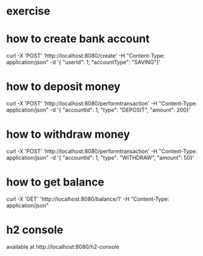 # exercise

# how to create bank account
curl -X 'POST' 'http://localhost:8080/create' -H "Content-Type: application/json" -d '{ "userId": 1, "accountType": "SAVING"}'

# how to deposit money
curl -X 'POST' 'http://localhost:8080/performtransaction' -H "Content-Type: application/json" -d '{ "accountId": 1, "type": "DEPOSIT", "amount": 200}'

# how to withdraw money
curl -X 'POST' 'http://localhost:8080/performtransaction' -H "Content-Type: application/json" -d '{ "accountId": 1, "type": "WITHDRAW", "amount": 50}'

# how to get balance
curl -X 'GET' 'http://localhost:8080/balance/1' -H "Content-Type: application/json"

# h2 console
available at http://localhost:8080/h2-console
